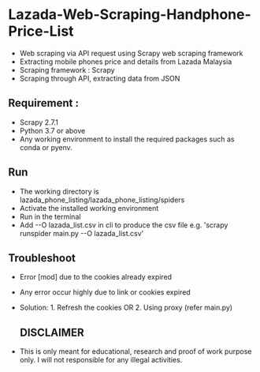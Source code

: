 # Lazada-Web-Scraping-Handphone-Price-List
- Web scraping via API request using Scrapy web scraping framework
- Extracting mobile phones price and details from Lazada Malaysia
- Scraping framework : Scrapy
- Scraping through API, extracting data from JSON

## Requirement : 
- Scrapy 2.7.1
- Python 3.7 or above
- Any working environment to install the required packages such as conda or pyenv.

## Run
- The working directory is lazada_phone_listing/lazada_phone_listing/spiders
- Activate the installed working environment
- Run <scrapy runspider main.py> in the terminal
- Add --O lazada_list.csv in cli to produce the csv file e.g. 'scrapy runspider main.py --O lazada_list.csv'

## Troubleshoot
- Error [mod] due to the cookies already expired
- Any error occur highly due to link or cookies expired
- Solution: 1. Refresh the cookies OR
            2. Using proxy (refer main.py)

  ## DISCLAIMER
- This is only meant for educational, research and proof of work purpose only. I will not responsible for any illegal activities.
